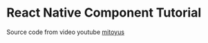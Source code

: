 # React Native Component Tutorial

Source code from video youtube [mitoyus](https://github.com/user/repo/blob/branch/other_file.md)
